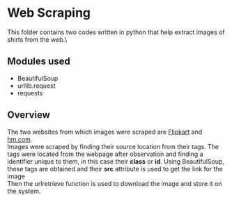 # Web Scraping
This folder contains two codes written in python that help extract images of shirts from the web.\

## Modules used
- BeautifulSoup
- urllib.request
- requests

## Overview
The two websites from which images were scraped are [Flipkart](www.flipkart.com) and [hm.com](www.hm.com).\
Images were scraped by finding their source location from their tags.
The tags were located from the webpage after observation and finding a identifier unique to them, in this case their **class** or **id**.
Using BeautifulSoup, these tags are obtained and their **src** attribute is used to get the link for the image\
Then the urlretrieve function is used to download the image and store it on the system. 
